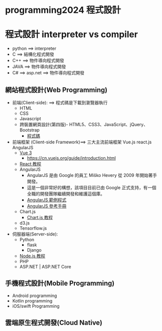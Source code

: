 # programming2024 程式設計

# 程式設計 interpreter vs compiler
- python ==> interpreter 
- C ==> 結構化程式開發
- C++ ==> 物件導向程式開發
- JAVA ==> 物件導向程式開發
- C# ==> asp.net ==> 物件導向程式開發

## 網站程式設計(Web Programming)
- 前端(Client-side): ==> 程式碼是下載到瀏覽器執行
  - HTML
  - CSS
  - Javascript
  - 跨裝置網頁設計(第四版)- HTML5、CSS3、JavaScript、jQuery、Bootstrap
    - [程式碼](https://www.gotop.com.tw/books/download.aspx?bookid=ACL054000) 
- 前端框架 (Client-side Framework)==> 三大主流前端框架 Vue.js react.js AngularJS
  - [Vue 3](https://www.runoob.com/vue3/vue3-tutorial.html) 
    - https://cn.vuejs.org/guide/introduction.html
  - [React 教程](https://www.runoob.com/react/react-tutorial.html)
  - AngularJS
    - AngularJS 是由 Google 的員工 Miško Hevery 從 2009 年開始著手開發。
    - 這是一個非常好的構想，該項目目前已由 Google 正式支持，有一個全職的開發團隊繼續開發和維護這個庫。
    - [AngularJS 範例程式](https://www.runoob.com/angularjs/angularjs-examples.html)
    - [AngularJS 參考手冊](https://www.runoob.com/angularjs/angularjs-reference.html)
  - Chart.js 
    - [Chart.js 教程](https://www.runoob.com/chartjs/chartjs-tutorial.html)
  - d3.js
  - Tensorflow.js 
- 伺服器端(Server-side): 
  - Python
    - flask
    - Django 
  - [Node.js 教程](https://www.runoob.com/nodejs/nodejs-tutorial.html)
  - PHP
  - ASP.NET | ASP.NET Core

## 手機程式設計(Mobile Programming)
- Android programming
- Kotlin programming
- iOS/swift Programming

## 雲端原生程式開發(Cloud Native)
